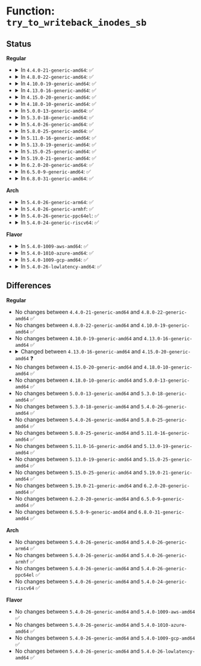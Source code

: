 # Function: <code>try_to_writeback_inodes_sb</code>

## Status
<b>Regular</b>
<ul>
<li>
<details>
<summary>In <code>4.4.0-21-generic-amd64</code>: ✅</summary>

```c
bool try_to_writeback_inodes_sb(struct super_block * sb, enum wb_reason reason)
```

```json
{
  "name": "try_to_writeback_inodes_sb",
  "collision_type": "Unique Global",
  "inline_type": "No",
  "funcs": [
    {
      "addr": 18446744071581179216,
      "name": "try_to_writeback_inodes_sb",
      "external": true,
      "loc": "fs/fs-writeback.c:2288",
      "file": "fs/fs-writeback.c",
      "inline": "seen, unknown",
      "caller_inline": [],
      "caller_func": [
        "fs/ext4/inode.c:ext4_nonda_switch"
      ]
    }
  ],
  "symbols": [
    {
      "addr": 18446744071581179216,
      "name": "try_to_writeback_inodes_sb",
      "section": ".text",
      "bind": "STB_GLOBAL",
      "size": 42
    }
  ]
}
```
</details>
</li>
<li>
<details>
<summary>In <code>4.8.0-22-generic-amd64</code>: ✅</summary>

```c
bool try_to_writeback_inodes_sb(struct super_block * sb, enum wb_reason reason)
```

```json
{
  "name": "try_to_writeback_inodes_sb",
  "collision_type": "Unique Global",
  "inline_type": "No",
  "funcs": [
    {
      "addr": 18446744071581342992,
      "name": "try_to_writeback_inodes_sb",
      "external": true,
      "loc": "fs/fs-writeback.c:2367",
      "file": "fs/fs-writeback.c",
      "inline": "seen, unknown",
      "caller_inline": [],
      "caller_func": [
        "fs/ext4/inode.c:ext4_nonda_switch"
      ]
    }
  ],
  "symbols": [
    {
      "addr": 18446744071581342992,
      "name": "try_to_writeback_inodes_sb",
      "section": ".text",
      "bind": "STB_GLOBAL",
      "size": 42
    }
  ]
}
```
</details>
</li>
<li>
<details>
<summary>In <code>4.10.0-19-generic-amd64</code>: ✅</summary>

```c
bool try_to_writeback_inodes_sb(struct super_block * sb, enum wb_reason reason)
```

```json
{
  "name": "try_to_writeback_inodes_sb",
  "collision_type": "Unique Global",
  "inline_type": "No",
  "funcs": [
    {
      "addr": 18446744071581422096,
      "name": "try_to_writeback_inodes_sb",
      "external": true,
      "loc": "fs/fs-writeback.c:2365",
      "file": "fs/fs-writeback.c",
      "inline": "seen, unknown",
      "caller_inline": [],
      "caller_func": [
        "fs/ext4/inode.c:ext4_nonda_switch"
      ]
    }
  ],
  "symbols": [
    {
      "addr": 18446744071581422096,
      "name": "try_to_writeback_inodes_sb",
      "section": ".text",
      "bind": "STB_GLOBAL",
      "size": 42
    }
  ]
}
```
</details>
</li>
<li>
<details>
<summary>In <code>4.13.0-16-generic-amd64</code>: ✅</summary>

```c
bool try_to_writeback_inodes_sb(struct super_block * sb, enum wb_reason reason)
```

```json
{
  "name": "try_to_writeback_inodes_sb",
  "collision_type": "Unique Global",
  "inline_type": "No",
  "funcs": [
    {
      "addr": 18446744071581476704,
      "name": "try_to_writeback_inodes_sb",
      "external": true,
      "loc": "fs/fs-writeback.c:2374",
      "file": "fs/fs-writeback.c",
      "inline": "seen, unknown",
      "caller_inline": [],
      "caller_func": [
        "fs/ext4/inode.c:ext4_nonda_switch"
      ]
    }
  ],
  "symbols": [
    {
      "addr": 18446744071581476704,
      "name": "try_to_writeback_inodes_sb",
      "section": ".text",
      "bind": "STB_GLOBAL",
      "size": 42
    }
  ]
}
```
</details>
</li>
<li>
<details>
<summary>In <code>4.15.0-20-generic-amd64</code>: ✅</summary>

```c
void try_to_writeback_inodes_sb(struct super_block * sb, enum wb_reason reason)
```

```json
{
  "name": "try_to_writeback_inodes_sb",
  "collision_type": "Unique Global",
  "inline_type": "No",
  "funcs": [
    {
      "addr": 18446744071581618816,
      "name": "try_to_writeback_inodes_sb",
      "external": true,
      "loc": "fs/fs-writeback.c:2385",
      "file": "fs/fs-writeback.c",
      "inline": "seen, unknown",
      "caller_inline": [],
      "caller_func": [
        "fs/ext4/inode.c:ext4_nonda_switch"
      ]
    }
  ],
  "symbols": [
    {
      "addr": 18446744071581618816,
      "name": "try_to_writeback_inodes_sb",
      "section": ".text",
      "bind": "STB_GLOBAL",
      "size": 75
    }
  ]
}
```
</details>
</li>
<li>
<details>
<summary>In <code>4.18.0-10-generic-amd64</code>: ✅</summary>

```c
void try_to_writeback_inodes_sb(struct super_block * sb, enum wb_reason reason)
```

```json
{
  "name": "try_to_writeback_inodes_sb",
  "collision_type": "Unique Global",
  "inline_type": "No",
  "funcs": [
    {
      "addr": 18446744071581778240,
      "name": "try_to_writeback_inodes_sb",
      "external": true,
      "loc": "fs/fs-writeback.c:2383",
      "file": "fs/fs-writeback.c",
      "inline": "seen, unknown",
      "caller_inline": [],
      "caller_func": [
        "fs/ext4/inode.c:ext4_nonda_switch"
      ]
    }
  ],
  "symbols": [
    {
      "addr": 18446744071581778240,
      "name": "try_to_writeback_inodes_sb",
      "section": ".text",
      "bind": "STB_GLOBAL",
      "size": 75
    }
  ]
}
```
</details>
</li>
<li>
<details>
<summary>In <code>5.0.0-13-generic-amd64</code>: ✅</summary>

```c
void try_to_writeback_inodes_sb(struct super_block * sb, enum wb_reason reason)
```

```json
{
  "name": "try_to_writeback_inodes_sb",
  "collision_type": "Unique Global",
  "inline_type": "No",
  "funcs": [
    {
      "addr": 18446744071581864064,
      "name": "try_to_writeback_inodes_sb",
      "external": true,
      "loc": "fs/fs-writeback.c:2409",
      "file": "fs/fs-writeback.c",
      "inline": "seen, unknown",
      "caller_inline": [],
      "caller_func": [
        "fs/ext4/inode.c:ext4_nonda_switch"
      ]
    }
  ],
  "symbols": [
    {
      "addr": 18446744071581864064,
      "name": "try_to_writeback_inodes_sb",
      "section": ".text",
      "bind": "STB_GLOBAL",
      "size": 75
    }
  ]
}
```
</details>
</li>
<li>
<details>
<summary>In <code>5.3.0-18-generic-amd64</code>: ✅</summary>

```c
void try_to_writeback_inodes_sb(struct super_block * sb, enum wb_reason reason)
```

```json
{
  "name": "try_to_writeback_inodes_sb",
  "collision_type": "Unique Global",
  "inline_type": "No",
  "funcs": [
    {
      "addr": 18446744071581988784,
      "name": "try_to_writeback_inodes_sb",
      "external": true,
      "loc": "fs/fs-writeback.c:2424",
      "file": "fs/fs-writeback.c",
      "inline": "seen, unknown",
      "caller_inline": [],
      "caller_func": [
        "fs/ext4/inode.c:ext4_nonda_switch"
      ]
    }
  ],
  "symbols": [
    {
      "addr": 18446744071581988784,
      "name": "try_to_writeback_inodes_sb",
      "section": ".text",
      "bind": "STB_GLOBAL",
      "size": 113
    }
  ]
}
```
</details>
</li>
<li>
<details>
<summary>In <code>5.4.0-26-generic-amd64</code>: ✅</summary>

```c
void try_to_writeback_inodes_sb(struct super_block * sb, enum wb_reason reason)
```

```json
{
  "name": "try_to_writeback_inodes_sb",
  "collision_type": "Unique Global",
  "inline_type": "No",
  "funcs": [
    {
      "addr": 18446744071582074560,
      "name": "try_to_writeback_inodes_sb",
      "external": true,
      "loc": "fs/fs-writeback.c:2512",
      "file": "fs/fs-writeback.c",
      "inline": "seen, unknown",
      "caller_inline": [],
      "caller_func": [
        "fs/ext4/inode.c:ext4_nonda_switch"
      ]
    }
  ],
  "symbols": [
    {
      "addr": 18446744071582074560,
      "name": "try_to_writeback_inodes_sb",
      "section": ".text",
      "bind": "STB_GLOBAL",
      "size": 113
    }
  ]
}
```
</details>
</li>
<li>
<details>
<summary>In <code>5.8.0-25-generic-amd64</code>: ✅</summary>

```c
void try_to_writeback_inodes_sb(struct super_block * sb, enum wb_reason reason)
```

```json
{
  "name": "try_to_writeback_inodes_sb",
  "collision_type": "Unique Global",
  "inline_type": "No",
  "funcs": [
    {
      "addr": 18446744071582310816,
      "name": "try_to_writeback_inodes_sb",
      "external": true,
      "loc": "fs/fs-writeback.c:2521",
      "file": "fs/fs-writeback.c",
      "inline": "seen, unknown",
      "caller_inline": [],
      "caller_func": [
        "fs/ext4/inode.c:ext4_nonda_switch"
      ]
    }
  ],
  "symbols": [
    {
      "addr": 18446744071582310816,
      "name": "try_to_writeback_inodes_sb",
      "section": ".text",
      "bind": "STB_GLOBAL",
      "size": 99
    }
  ]
}
```
</details>
</li>
<li>
<details>
<summary>In <code>5.11.0-16-generic-amd64</code>: ✅</summary>

```c
void try_to_writeback_inodes_sb(struct super_block * sb, enum wb_reason reason)
```

```json
{
  "name": "try_to_writeback_inodes_sb",
  "collision_type": "Unique Global",
  "inline_type": "No",
  "funcs": [
    {
      "addr": 18446744071582363728,
      "name": "try_to_writeback_inodes_sb",
      "external": true,
      "loc": "fs/fs-writeback.c:2514",
      "file": "fs/fs-writeback.c",
      "inline": "seen, unknown",
      "caller_inline": [],
      "caller_func": [
        "fs/ext4/inode.c:ext4_nonda_switch"
      ]
    }
  ],
  "symbols": [
    {
      "addr": 18446744071582363728,
      "name": "try_to_writeback_inodes_sb",
      "section": ".text",
      "bind": "STB_GLOBAL",
      "size": 99
    }
  ]
}
```
</details>
</li>
<li>
<details>
<summary>In <code>5.13.0-19-generic-amd64</code>: ✅</summary>

```c
void try_to_writeback_inodes_sb(struct super_block * sb, enum wb_reason reason)
```

```json
{
  "name": "try_to_writeback_inodes_sb",
  "collision_type": "Unique Global",
  "inline_type": "No",
  "funcs": [
    {
      "addr": 18446744071582391376,
      "name": "try_to_writeback_inodes_sb",
      "external": true,
      "loc": "fs/fs-writeback.c:2515",
      "file": "fs/fs-writeback.c",
      "inline": "seen, unknown",
      "caller_inline": [],
      "caller_func": [
        "fs/ext4/inode.c:ext4_nonda_switch"
      ]
    }
  ],
  "symbols": [
    {
      "addr": 18446744071582391376,
      "name": "try_to_writeback_inodes_sb",
      "section": ".text",
      "bind": "STB_GLOBAL",
      "size": 98
    }
  ]
}
```
</details>
</li>
<li>
<details>
<summary>In <code>5.15.0-25-generic-amd64</code>: ✅</summary>

```c
void try_to_writeback_inodes_sb(struct super_block * sb, enum wb_reason reason)
```

```json
{
  "name": "try_to_writeback_inodes_sb",
  "collision_type": "Unique Global",
  "inline_type": "No",
  "funcs": [
    {
      "addr": 18446744071582712496,
      "name": "try_to_writeback_inodes_sb",
      "external": true,
      "loc": "fs/fs-writeback.c:2655",
      "file": "fs/fs-writeback.c",
      "inline": "seen, unknown",
      "caller_inline": [],
      "caller_func": [
        "fs/ext4/inode.c:ext4_nonda_switch"
      ]
    }
  ],
  "symbols": [
    {
      "addr": 18446744071582712496,
      "name": "try_to_writeback_inodes_sb",
      "section": ".text",
      "bind": "STB_GLOBAL",
      "size": 98
    }
  ]
}
```
</details>
</li>
<li>
<details>
<summary>In <code>5.19.0-21-generic-amd64</code>: ✅</summary>

```c
void try_to_writeback_inodes_sb(struct super_block * sb, enum wb_reason reason)
```

```json
{
  "name": "try_to_writeback_inodes_sb",
  "collision_type": "Unique Global",
  "inline_type": "No",
  "funcs": [
    {
      "addr": 18446744071583256288,
      "name": "try_to_writeback_inodes_sb",
      "external": true,
      "loc": "fs/fs-writeback.c:2650",
      "file": "fs/fs-writeback.c",
      "inline": "seen, unknown",
      "caller_inline": [],
      "caller_func": [
        "fs/ext4/inode.c:ext4_nonda_switch"
      ]
    }
  ],
  "symbols": [
    {
      "addr": 18446744071583256288,
      "name": "try_to_writeback_inodes_sb",
      "section": ".text",
      "bind": "STB_GLOBAL",
      "size": 112
    }
  ]
}
```
</details>
</li>
<li>
<details>
<summary>In <code>6.2.0-20-generic-amd64</code>: ✅</summary>

```c
void try_to_writeback_inodes_sb(struct super_block * sb, enum wb_reason reason)
```

```json
{
  "name": "try_to_writeback_inodes_sb",
  "collision_type": "Unique Global",
  "inline_type": "No",
  "funcs": [
    {
      "addr": 18446744071583837968,
      "name": "try_to_writeback_inodes_sb",
      "external": true,
      "loc": "fs/fs-writeback.c:2682",
      "file": "fs/fs-writeback.c",
      "inline": "seen, unknown",
      "caller_inline": [],
      "caller_func": [
        "fs/ext4/inode.c:ext4_nonda_switch"
      ]
    }
  ],
  "symbols": [
    {
      "addr": 18446744071583837968,
      "name": "try_to_writeback_inodes_sb",
      "section": ".text",
      "bind": "STB_GLOBAL",
      "size": 112
    }
  ]
}
```
</details>
</li>
<li>
<details>
<summary>In <code>6.5.0-9-generic-amd64</code>: ✅</summary>

```c
void try_to_writeback_inodes_sb(struct super_block * sb, enum wb_reason reason)
```

```json
{
  "name": "try_to_writeback_inodes_sb",
  "collision_type": "Unique Global",
  "inline_type": "No",
  "funcs": [
    {
      "addr": 18446744071584056048,
      "name": "try_to_writeback_inodes_sb",
      "external": true,
      "loc": "fs/fs-writeback.c:2693",
      "file": "fs/fs-writeback.c",
      "inline": "seen, unknown",
      "caller_inline": [],
      "caller_func": [
        "fs/ext4/inode.c:ext4_nonda_switch"
      ]
    }
  ],
  "symbols": [
    {
      "addr": 18446744071584056048,
      "name": "try_to_writeback_inodes_sb",
      "section": ".text",
      "bind": "STB_GLOBAL",
      "size": 112
    }
  ]
}
```
</details>
</li>
<li>
<details>
<summary>In <code>6.8.0-31-generic-amd64</code>: ✅</summary>

```c
void try_to_writeback_inodes_sb(struct super_block * sb, enum wb_reason reason)
```

```json
{
  "name": "try_to_writeback_inodes_sb",
  "collision_type": "Unique Global",
  "inline_type": "No",
  "funcs": [
    {
      "addr": 18446744071584270960,
      "name": "try_to_writeback_inodes_sb",
      "external": true,
      "loc": "fs/fs-writeback.c:2715",
      "file": "fs/fs-writeback.c",
      "inline": "seen, unknown",
      "caller_inline": [],
      "caller_func": [
        "fs/ext4/inode.c:ext4_nonda_switch"
      ]
    }
  ],
  "symbols": [
    {
      "addr": 18446744071584270960,
      "name": "try_to_writeback_inodes_sb",
      "section": ".text",
      "bind": "STB_GLOBAL",
      "size": 112
    }
  ]
}
```
</details>
</li>
</ul>
<b>Arch</b>
<ul>
<li>
<details>
<summary>In <code>5.4.0-26-generic-arm64</code>: ✅</summary>

```c
void try_to_writeback_inodes_sb(struct super_block * sb, enum wb_reason reason)
```

```json
{
  "name": "try_to_writeback_inodes_sb",
  "collision_type": "Unique Global",
  "inline_type": "No",
  "funcs": [
    {
      "addr": 18446603336493606216,
      "name": "try_to_writeback_inodes_sb",
      "external": true,
      "loc": "fs/fs-writeback.c:2512",
      "file": "fs/fs-writeback.c",
      "inline": "seen, unknown",
      "caller_inline": [],
      "caller_func": [
        "fs/ext4/inode.c:ext4_nonda_switch"
      ]
    }
  ],
  "symbols": [
    {
      "addr": 18446603336493606216,
      "name": "try_to_writeback_inodes_sb",
      "section": ".text",
      "bind": "STB_GLOBAL",
      "size": 132
    }
  ]
}
```
</details>
</li>
<li>
<details>
<summary>In <code>5.4.0-26-generic-armhf</code>: ✅</summary>

```c
void try_to_writeback_inodes_sb(struct super_block * sb, enum wb_reason reason)
```

```json
{
  "name": "try_to_writeback_inodes_sb",
  "collision_type": "Unique Global",
  "inline_type": "No",
  "funcs": [
    {
      "addr": 3227151188,
      "name": "try_to_writeback_inodes_sb",
      "external": true,
      "loc": "fs/fs-writeback.c:2512",
      "file": "fs/fs-writeback.c",
      "inline": "seen, unknown",
      "caller_inline": [],
      "caller_func": [
        "fs/ext4/inode.c:ext4_nonda_switch"
      ]
    }
  ],
  "symbols": [
    {
      "addr": 3227151188,
      "name": "try_to_writeback_inodes_sb",
      "section": ".text",
      "bind": "STB_GLOBAL",
      "size": 112
    }
  ]
}
```
</details>
</li>
<li>
<details>
<summary>In <code>5.4.0-26-generic-ppc64el</code>: ✅</summary>

```c
void try_to_writeback_inodes_sb(struct super_block * sb, enum wb_reason reason)
```

```json
{
  "name": "try_to_writeback_inodes_sb",
  "collision_type": "Unique Global",
  "inline_type": "No",
  "funcs": [
    {
      "addr": 13835058055287193232,
      "name": "try_to_writeback_inodes_sb",
      "external": true,
      "loc": "fs/fs-writeback.c:2512",
      "file": "fs/fs-writeback.c",
      "inline": "seen, unknown",
      "caller_inline": [],
      "caller_func": [
        "fs/ext4/inode.c:ext4_nonda_switch"
      ]
    }
  ],
  "symbols": [
    {
      "addr": 13835058055287193232,
      "name": "try_to_writeback_inodes_sb",
      "section": ".text",
      "bind": "STB_GLOBAL",
      "size": 196
    }
  ]
}
```
</details>
</li>
<li>
<details>
<summary>In <code>5.4.0-24-generic-riscv64</code>: ✅</summary>

```c
void try_to_writeback_inodes_sb(struct super_block * sb, enum wb_reason reason)
```

```json
{
  "name": "try_to_writeback_inodes_sb",
  "collision_type": "Unique Global",
  "inline_type": "No",
  "funcs": [
    {
      "addr": 18446743936273254236,
      "name": "try_to_writeback_inodes_sb",
      "external": true,
      "loc": "fs/fs-writeback.c:2512",
      "file": "fs/fs-writeback.c",
      "inline": "seen, unknown",
      "caller_inline": [],
      "caller_func": [
        "fs/ext4/inode.c:ext4_nonda_switch"
      ]
    }
  ],
  "symbols": [
    {
      "addr": 18446743936273254236,
      "name": "try_to_writeback_inodes_sb",
      "section": ".text",
      "bind": "STB_GLOBAL",
      "size": 132
    }
  ]
}
```
</details>
</li>
</ul>
<b>Flavor</b>
<ul>
<li>
<details>
<summary>In <code>5.4.0-1009-aws-amd64</code>: ✅</summary>

```c
void try_to_writeback_inodes_sb(struct super_block * sb, enum wb_reason reason)
```

```json
{
  "name": "try_to_writeback_inodes_sb",
  "collision_type": "Unique Global",
  "inline_type": "No",
  "funcs": [
    {
      "addr": 18446744071582043296,
      "name": "try_to_writeback_inodes_sb",
      "external": true,
      "loc": "fs/fs-writeback.c:2512",
      "file": "fs/fs-writeback.c",
      "inline": "seen, unknown",
      "caller_inline": [],
      "caller_func": [
        "fs/ext4/inode.c:ext4_nonda_switch"
      ]
    }
  ],
  "symbols": [
    {
      "addr": 18446744071582043296,
      "name": "try_to_writeback_inodes_sb",
      "section": ".text",
      "bind": "STB_GLOBAL",
      "size": 113
    }
  ]
}
```
</details>
</li>
<li>
<details>
<summary>In <code>5.4.0-1010-azure-amd64</code>: ✅</summary>

```c
void try_to_writeback_inodes_sb(struct super_block * sb, enum wb_reason reason)
```

```json
{
  "name": "try_to_writeback_inodes_sb",
  "collision_type": "Unique Global",
  "inline_type": "No",
  "funcs": [
    {
      "addr": 18446744071581980864,
      "name": "try_to_writeback_inodes_sb",
      "external": true,
      "loc": "fs/fs-writeback.c:2512",
      "file": "fs/fs-writeback.c",
      "inline": "seen, unknown",
      "caller_inline": [],
      "caller_func": [
        "fs/ext4/inode.c:ext4_nonda_switch"
      ]
    }
  ],
  "symbols": [
    {
      "addr": 18446744071581980864,
      "name": "try_to_writeback_inodes_sb",
      "section": ".text",
      "bind": "STB_GLOBAL",
      "size": 113
    }
  ]
}
```
</details>
</li>
<li>
<details>
<summary>In <code>5.4.0-1009-gcp-amd64</code>: ✅</summary>

```c
void try_to_writeback_inodes_sb(struct super_block * sb, enum wb_reason reason)
```

```json
{
  "name": "try_to_writeback_inodes_sb",
  "collision_type": "Unique Global",
  "inline_type": "No",
  "funcs": [
    {
      "addr": 18446744071582034576,
      "name": "try_to_writeback_inodes_sb",
      "external": true,
      "loc": "fs/fs-writeback.c:2512",
      "file": "fs/fs-writeback.c",
      "inline": "seen, unknown",
      "caller_inline": [],
      "caller_func": [
        "fs/ext4/inode.c:ext4_nonda_switch"
      ]
    }
  ],
  "symbols": [
    {
      "addr": 18446744071582034576,
      "name": "try_to_writeback_inodes_sb",
      "section": ".text",
      "bind": "STB_GLOBAL",
      "size": 113
    }
  ]
}
```
</details>
</li>
<li>
<details>
<summary>In <code>5.4.0-26-lowlatency-amd64</code>: ✅</summary>

```c
void try_to_writeback_inodes_sb(struct super_block * sb, enum wb_reason reason)
```

```json
{
  "name": "try_to_writeback_inodes_sb",
  "collision_type": "Unique Global",
  "inline_type": "No",
  "funcs": [
    {
      "addr": 18446744071582106048,
      "name": "try_to_writeback_inodes_sb",
      "external": true,
      "loc": "fs/fs-writeback.c:2512",
      "file": "fs/fs-writeback.c",
      "inline": "seen, unknown",
      "caller_inline": [],
      "caller_func": [
        "fs/ext4/inode.c:ext4_nonda_switch"
      ]
    }
  ],
  "symbols": [
    {
      "addr": 18446744071582106048,
      "name": "try_to_writeback_inodes_sb",
      "section": ".text",
      "bind": "STB_GLOBAL",
      "size": 113
    }
  ]
}
```
</details>
</li>
</ul>

## Differences
<b>Regular</b>
<ul>
<li>
No changes between <code>4.4.0-21-generic-amd64</code> and <code>4.8.0-22-generic-amd64</code> ✅
</li>
<li>
No changes between <code>4.8.0-22-generic-amd64</code> and <code>4.10.0-19-generic-amd64</code> ✅
</li>
<li>
No changes between <code>4.10.0-19-generic-amd64</code> and <code>4.13.0-16-generic-amd64</code> ✅
</li>
<li>
<details>
<summary>Changed between <code>4.13.0-16-generic-amd64</code> and <code>4.15.0-20-generic-amd64</code> ❓</summary>
<ul>
<li>
<b>Return type changed. </b>
<code>bool</code> ➡️ <code>void</code>
</li>
</ul>
</details>
</li>
<li>
No changes between <code>4.15.0-20-generic-amd64</code> and <code>4.18.0-10-generic-amd64</code> ✅
</li>
<li>
No changes between <code>4.18.0-10-generic-amd64</code> and <code>5.0.0-13-generic-amd64</code> ✅
</li>
<li>
No changes between <code>5.0.0-13-generic-amd64</code> and <code>5.3.0-18-generic-amd64</code> ✅
</li>
<li>
No changes between <code>5.3.0-18-generic-amd64</code> and <code>5.4.0-26-generic-amd64</code> ✅
</li>
<li>
No changes between <code>5.4.0-26-generic-amd64</code> and <code>5.8.0-25-generic-amd64</code> ✅
</li>
<li>
No changes between <code>5.8.0-25-generic-amd64</code> and <code>5.11.0-16-generic-amd64</code> ✅
</li>
<li>
No changes between <code>5.11.0-16-generic-amd64</code> and <code>5.13.0-19-generic-amd64</code> ✅
</li>
<li>
No changes between <code>5.13.0-19-generic-amd64</code> and <code>5.15.0-25-generic-amd64</code> ✅
</li>
<li>
No changes between <code>5.15.0-25-generic-amd64</code> and <code>5.19.0-21-generic-amd64</code> ✅
</li>
<li>
No changes between <code>5.19.0-21-generic-amd64</code> and <code>6.2.0-20-generic-amd64</code> ✅
</li>
<li>
No changes between <code>6.2.0-20-generic-amd64</code> and <code>6.5.0-9-generic-amd64</code> ✅
</li>
<li>
No changes between <code>6.5.0-9-generic-amd64</code> and <code>6.8.0-31-generic-amd64</code> ✅
</li>
</ul>
<b>Arch</b>
<ul>
<li>
No changes between <code>5.4.0-26-generic-amd64</code> and <code>5.4.0-26-generic-arm64</code> ✅
</li>
<li>
No changes between <code>5.4.0-26-generic-amd64</code> and <code>5.4.0-26-generic-armhf</code> ✅
</li>
<li>
No changes between <code>5.4.0-26-generic-amd64</code> and <code>5.4.0-26-generic-ppc64el</code> ✅
</li>
<li>
No changes between <code>5.4.0-26-generic-amd64</code> and <code>5.4.0-24-generic-riscv64</code> ✅
</li>
</ul>
<b>Flavor</b>
<ul>
<li>
No changes between <code>5.4.0-26-generic-amd64</code> and <code>5.4.0-1009-aws-amd64</code> ✅
</li>
<li>
No changes between <code>5.4.0-26-generic-amd64</code> and <code>5.4.0-1010-azure-amd64</code> ✅
</li>
<li>
No changes between <code>5.4.0-26-generic-amd64</code> and <code>5.4.0-1009-gcp-amd64</code> ✅
</li>
<li>
No changes between <code>5.4.0-26-generic-amd64</code> and <code>5.4.0-26-lowlatency-amd64</code> ✅
</li>
</ul>
